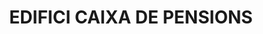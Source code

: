 ---
layout: patrimoni-details
title:  "EDIFICI CAIXA DE PENSIONS"
alt_title: null
class: "Edifici"
area: null
protection: null
addition_date: null
cat_code: null
cbp_code: "INV EX08"
image: "La_Caixa.jpg"
card: null
collections: ["patrimoni-arquitectonic"]
coordinates:
  - group1:
        - [1.458024676123389, 42.356300711579657]
        - [1.458299987348435, 42.356326006559442]
        - [1.458271810871054, 42.356529342815151]
        - [1.458487201911621, 42.356572294106556]
        - [1.458534433259504, 42.356245295099164]
        - [1.458526580181502, 42.356238618038773]
        - [1.458533880298187, 42.356233396452495]
        - [1.458474076956539, 42.356177204243494]
        - [1.458465542116532, 42.356181157515365]
        - [1.458457259635204, 42.356174787602257]
        - [1.458051820622507, 42.356139606588954]
        - [1.458024676123389, 42.356300711579657]
---
